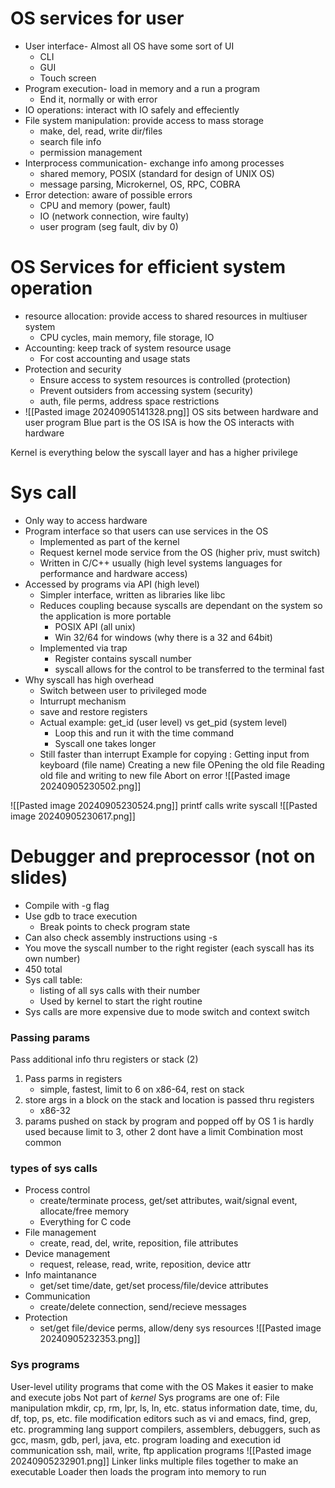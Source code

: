 # OS services for user
- User interface- Almost all OS have some sort of UI
	- CLI
	- GUI
	- Touch screen
- Program execution- load in memory and a run a program
	- End it, normally or with error
- IO operations: interact with IO safely and effeciently 
- File system manipulation: provide access to mass storage
	- make, del, read, write dir/files
	- search file info
	- permission management
- Interprocess communication- exchange info among processes 
	- shared memory, POSIX (standard for design of UNIX OS)
	- message parsing, Microkernel, OS, RPC, COBRA
- Error detection: aware of possible errors
	- CPU and memory (power, fault)
	- IO (network connection, wire faulty)
	- user program (seg fault, div by 0)

# OS Services for efficient system operation
- resource allocation: provide access to shared resources in multiuser system
	- CPU cycles, main memory, file storage, IO
- Accounting: keep track of system resource usage
	- For cost accounting and usage stats
- Protection and security
	- Ensure access to system resources is controlled (protection)
	- Prevent outsiders from accessing system (security)
	- auth, file perms, address space restrictions
- ![[Pasted image 20240905141328.png]]
OS sits between hardware and user program
Blue part is the OS
ISA is how the OS interacts with hardware

Kernel is everything below the syscall layer and has a higher privilege 

# Sys call
- Only way to access hardware
- Program interface so that users can use services in the OS
	- Implemented as part of the kernel
	- Request kernel mode service from the OS (higher priv, must switch)
	- Written in C/C++ usually (high level systems languages for performance and hardware access)
- Accessed by programs via API (high level) 
	- Simpler interface, written as libraries like libc
	- Reduces coupling because syscalls are dependant on the system so the application is more portable
		- POSIX API (all unix)
		- Win 32/64 for windows (why there is a 32 and 64bit)
	- Implemented via trap
		- Register contains syscall number
		- syscall allows for the control to be transferred to the terminal fast
- Why syscall has high overhead
	- Switch between user to privileged mode
	- Inturrupt mechanism 
	- save and restore registers
	- Actual example: get_id (user level) vs get_pid (system level)
		- Loop this and run it with the time command
		- Syscall one takes longer
	- Still faster than interrupt
Example for copying :
	Getting input from keyboard (file name)
	Creating a new file
	OPening the old file
	Reading old file and writing to new file
	Abort on error
![[Pasted image 20240905230502.png]]

![[Pasted image 20240905230524.png]]
printf calls write syscall
![[Pasted image 20240905230617.png]]

# Debugger  and preprocessor (not on slides)
- Compile with -g flag 
- Use gdb to trace execution 
	- Break points to check program state
- Can also check assembly instructions using -s
- You move the syscall number to the right register (each syscall has its own number)
- 450 total
- Sys call table:
	- listing of all sys calls with their number
	- Used by kernel to start the right routine
- Sys calls are more expensive due to mode switch and context switch

### Passing params
Pass additional info thru registers or stack (2)
1. Pass parms in registers 
	- simple, fastest, limit to 6 on x86-64, rest on stack
2. store args in a block on the stack and location is passed thru registers
	- x86-32 
3. params pushed on stack by program and popped off by OS
1 is hardly used because limit to 3, other 2 dont have a limit
Combination most common

### types of sys calls
- Process control
	- create/terminate process, get/set attributes, wait/signal event, allocate/free memory
	- Everything for C code
- File management
	- create, read, del, write, reposition, file attributes
- Device management 
	- request, release, read, write, reposition, device attr
- Info maintanance 
	- get/set time/date, get/set process/file/device attributes
- Communication
	- create/delete connection, send/recieve messages 
- Protection
	- set/get file/device perms, allow/deny sys resources
![[Pasted image 20240905232353.png]]

### Sys programs
User-level utility programs that come with the OS
	Makes it easier to m<mark style="background: #FFB8EBA6;"></mark>ake and execute jobs
	Not part of *kernel*
Sys programs are one of:
	File manipulation 
		mkdir, cp, rm, lpr, ls, ln, etc.
	status information 
		date, time, du, df, top, ps, etc.
	file modification 
		editors such as vi and emacs, find, grep, etc.
	programming lang support
		compilers, assemblers, debuggers, such as gcc, masm, gdb, perl, java, etc.
	program loading and execution 
		id
	communication 
		ssh, mail, write, ftp
	application programs
![[Pasted image 20240905232901.png]]
Linker links multiple files together to make an executable
Loader then loads the program into memory to run
